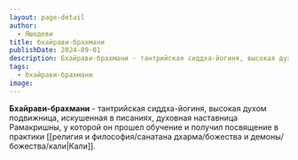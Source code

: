 ```yaml
---
layout: page-detail
author:
  - Яшодеви
title: бхайрави-брахмани
publishDate: 2024-09-01
description: Бхайрави-брахмани - тантрийская сиддха-йогиня, высокая духом подвижница, искушенная в писаниях, духовная наставница Рамакришны, у которой он прошел обучение и получил посвящение в практики Кали.
tags:
  - бхайрави-брахмани
image:
---
```

**Бхайрави-брахмани** - тантрийская сиддха-йогиня, высокая духом подвижница, искушенная в писаниях, духовная наставница Рамакришны, у которой он прошел обучение и получил посвящение в практики [[религия и философия/санатана дхарма/божества и демоны/божества/кали|Кали]].


